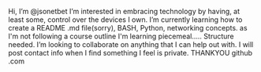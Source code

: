 Hi, I’m @jsonetbet I’m interested in embracing technology by having, at least some, control over the devices I own.
I’m currently learning how to create a README .md file(sorry), BASH, Python, networking concepts. as I'm not following a course outline I'm learning piecemeal..... Structure needed.
I’m looking to collaborate on anything that I can help out with. 
I will post contact info when I find something I feel is private. 
THANKYOU github .com 
<!---
jsonetbet/jsonetbet is a ✨ special ✨ repository because its `README.md` (this file) appears on your GitHub profile.
You can click the Preview link to take a look at your changes.
--->
